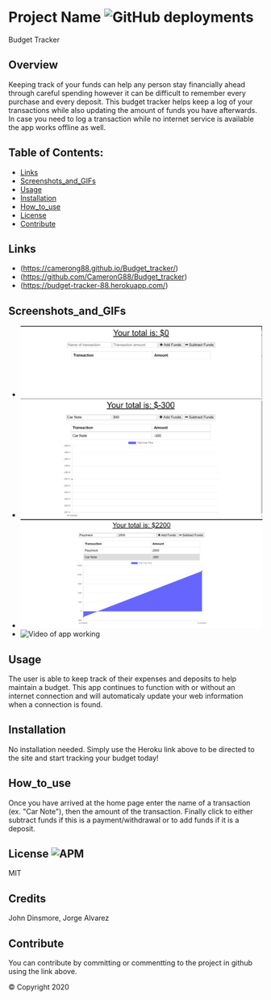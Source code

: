# Project Name ![GitHub deployments](https://img.shields.io/github/deployments/badges/shields/shields-staging?color=lightgrey)

  Budget Tracker

  ## Overview 
 Keeping track of your funds can help any person stay financially ahead through careful spending however it can be difficult to remember every purchase and every deposit. This budget tracker helps keep a log of your transactions while also updating the amount of funds you have afterwards. In case you need to log a transaction while no internet service is available the app works offline as well.

  ## Table of Contents:
  - [Links](#Links)
  - [Screenshots_and_GIFs](#Screenshots_and_GIFs)
  - [Usage](#Usage)
  - [Installation](#Installation)
  - [How_to_use](#How_to_use)
  - [License](#License)
  - [Contribute](#Contribute)

 ## Links
  - (https://camerong88.github.io/Budget_tracker/)
  - (https://github.com/CameronG88/Budget_tracker)
  - (https://budget-tracker-88.herokuapp.com/)

 ## Screenshots_and_GIFs 
  - ![Home Page](./public/images/initpage.png)
  - ![Subtracting Funds](./public/images/subtractfunds.png)
  - ![Adding Funds](./public/images/addfunds.png)
  - ![Video of app working](https://drive.google.com/file/d/1Qx4b_-I5rRd0J7VWXlJxoXQqlwHbVCZJ/view)
  
  ## Usage
  The user is able to keep track of their expenses and deposits to help maintain a budget. This app continues to function with or without an internet connection and will automaticaly update your web information when a connection is found.

  ## Installation 
  No installation needed. Simply use the Heroku link above to be directed to the site and start tracking your budget today!

  ## How_to_use
  Once you have arrived at the home page enter the name of a transaction (ex. "Car Note"), then the amount of the transaction. Finally click to either subtract funds if this is a payment/withdrawal or to add funds if it is a deposit.

  ## License ![APM](https://img.shields.io/apm/l/npm?color=pink&style=plastic)
  MIT

  ## Credits
  John Dinsmore, Jorge Alvarez

  ## Contribute
  You can contribute by committing or commentting to the project in github using the link above.

  © Copyright 2020